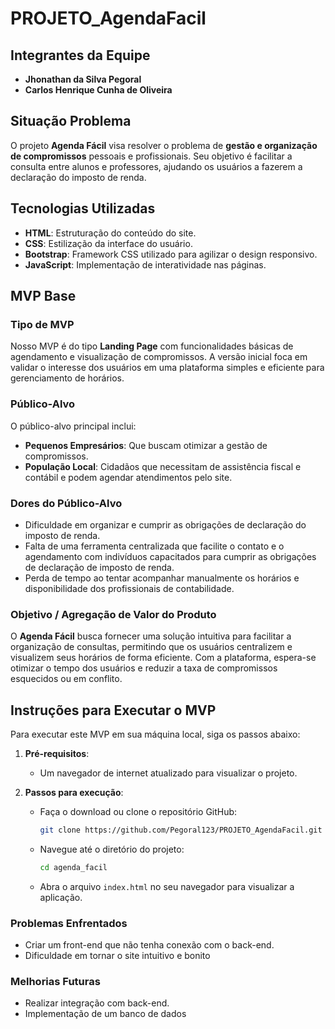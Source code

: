# PROJETO_AgendaFacil

## Integrantes da Equipe
- **Jhonathan da Silva Pegoral**
- **Carlos Henrique Cunha de Oliveira**

## Situação Problema
O projeto **Agenda Fácil** visa resolver o problema de **gestão e organização de compromissos** pessoais e profissionais. Seu objetivo é facilitar a consulta entre alunos e professores, ajudando os usuários a fazerem a declaração do imposto de renda.

## Tecnologias Utilizadas
- **HTML**: Estruturação do conteúdo do site.
- **CSS**: Estilização da interface do usuário.
- **Bootstrap**: Framework CSS utilizado para agilizar o design responsivo.
- **JavaScript**: Implementação de interatividade nas páginas.

## MVP Base

### Tipo de MVP
Nosso MVP é do tipo **Landing Page** com funcionalidades básicas de agendamento e visualização de compromissos. A versão inicial foca em validar o interesse dos usuários em uma plataforma simples e eficiente para gerenciamento de horários.

### Público-Alvo
O público-alvo principal inclui:
- **Pequenos Empresários**: Que buscam otimizar a gestão de compromissos.
- **População Local**: Cidadãos que necessitam de assistência fiscal e contábil e podem agendar atendimentos pelo site.

### Dores do Público-Alvo
- Dificuldade em organizar e cumprir as obrigações de declaração do imposto de renda.
- Falta de uma ferramenta centralizada que facilite o contato e o agendamento com indivíduos capacitados para cumprir as obrigações de declaração de imposto de renda.
- Perda de tempo ao tentar acompanhar manualmente os horários e disponibilidade dos profissionais de contabilidade.

### Objetivo / Agregação de Valor do Produto
O **Agenda Fácil** busca fornecer uma solução intuitiva para facilitar a organização de consultas, permitindo que os usuários centralizem e visualizem seus horários de forma eficiente. Com a plataforma, espera-se otimizar o tempo dos usuários e reduzir a taxa de compromissos esquecidos ou em conflito.

## Instruções para Executar o MVP
Para executar este MVP em sua máquina local, siga os passos abaixo:

1. **Pré-requisitos**:
   - Um navegador de internet atualizado para visualizar o projeto.

2. **Passos para execução**:
   - Faça o download ou clone o repositório GitHub:
     ```bash
     git clone https://github.com/Pegoral123/PROJETO_AgendaFacil.git
     ```
   - Navegue até o diretório do projeto:
     ```bash
     cd agenda_facil
     ```
   - Abra o arquivo `index.html` no seu navegador para visualizar a aplicação.

### Problemas Enfrentados
- Criar um front-end que não tenha conexão com o back-end.
- Dificuldade em tornar o site intuitivo e bonito
  
### Melhorias Futuras
- Realizar integração com back-end.
- Implementação de um banco de dados


